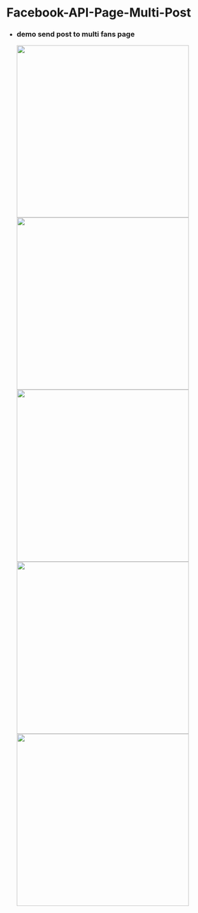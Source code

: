 # Facebook-API-Page-Multi-Post


* ### demo send post to multi fans page
  <img src="https://github.com/neural022/Facebook-API-Page-Multi-Post/blob/main/demo_img/send_post.png" width="400" height="400">
  <img src="https://github.com/neural022/Facebook-API-Page-Multi-Post/blob/main/demo_img/api_token_setting.png" width="400" height="400">
  <img src="https://github.com/neural022/Facebook-API-Page-Multi-Post/blob/main/demo_img/post_object_setting.png" width="400" height="400">
  <img src="https://github.com/neural022/Facebook-API-Page-Multi-Post/blob/main/demo_img/post_result1.png" width="400" height="400">
  <img src="https://github.com/neural022/Facebook-API-Page-Multi-Post/blob/main/demo_img/post_result2.png" width="400" height="400">

